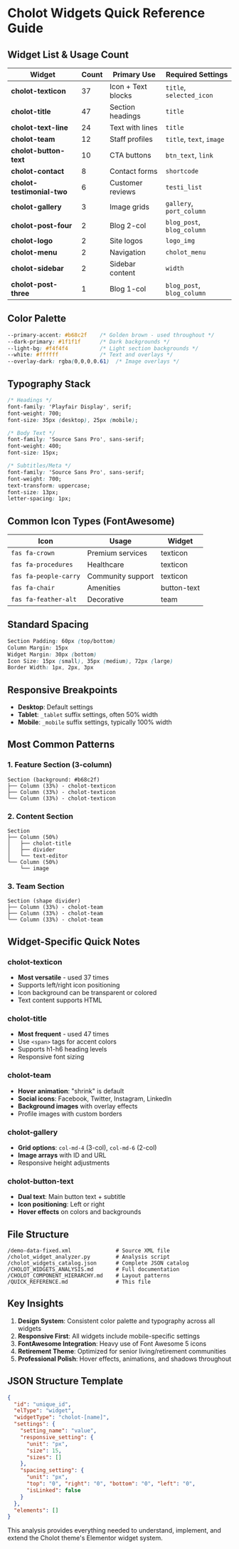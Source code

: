 # Cholot Widgets Quick Reference Guide

## Widget List & Usage Count

| Widget | Count | Primary Use | Required Settings |
|--------|-------|-------------|-------------------|
| **cholot-texticon** | 37 | Icon + Text blocks | `title`, `selected_icon` |
| **cholot-title** | 47 | Section headings | `title` |
| **cholot-text-line** | 24 | Text with lines | `title` |
| **cholot-team** | 12 | Staff profiles | `title`, `text`, `image` |
| **cholot-button-text** | 10 | CTA buttons | `btn_text`, `link` |
| **cholot-contact** | 8 | Contact forms | `shortcode` |
| **cholot-testimonial-two** | 6 | Customer reviews | `testi_list` |
| **cholot-gallery** | 3 | Image grids | `gallery`, `port_column` |
| **cholot-post-four** | 2 | Blog 2-col | `blog_post`, `blog_column` |
| **cholot-logo** | 2 | Site logos | `logo_img` |
| **cholot-menu** | 2 | Navigation | `cholot_menu` |
| **cholot-sidebar** | 2 | Sidebar content | `width` |
| **cholot-post-three** | 1 | Blog 1-col | `blog_post`, `blog_column` |

## Color Palette

```css
--primary-accent: #b68c2f    /* Golden brown - used throughout */
--dark-primary: #1f1f1f      /* Dark backgrounds */
--light-bg: #f4f4f4          /* Light section backgrounds */
--white: #ffffff             /* Text and overlays */
--overlay-dark: rgba(0,0,0,0.61)  /* Image overlays */
```

## Typography Stack

```css
/* Headings */
font-family: 'Playfair Display', serif;
font-weight: 700;
font-size: 35px (desktop), 25px (mobile);

/* Body Text */
font-family: 'Source Sans Pro', sans-serif;
font-weight: 400;
font-size: 15px;

/* Subtitles/Meta */
font-family: 'Source Sans Pro', sans-serif;
font-weight: 700;
text-transform: uppercase;
font-size: 13px;
letter-spacing: 1px;
```

## Common Icon Types (FontAwesome)

| Icon | Usage | Widget |
|------|-------|--------|
| `fas fa-crown` | Premium services | texticon |
| `fas fa-procedures` | Healthcare | texticon |
| `fas fa-people-carry` | Community support | texticon |
| `fas fa-chair` | Amenities | button-text |
| `fas fa-feather-alt` | Decorative | team |

## Standard Spacing

```css
Section Padding: 60px (top/bottom)
Column Margin: 15px
Widget Margin: 30px (bottom)
Icon Size: 15px (small), 35px (medium), 72px (large)
Border Width: 1px, 2px, 3px
```

## Responsive Breakpoints

- **Desktop**: Default settings
- **Tablet**: `_tablet` suffix settings, often 50% width
- **Mobile**: `_mobile` suffix settings, typically 100% width

## Most Common Patterns

### 1. Feature Section (3-column)
```
Section (background: #b68c2f)
├── Column (33%) - cholot-texticon
├── Column (33%) - cholot-texticon  
└── Column (33%) - cholot-texticon
```

### 2. Content Section
```
Section
├── Column (50%)
│   ├── cholot-title
│   ├── divider
│   └── text-editor
└── Column (50%)
    └── image
```

### 3. Team Section
```
Section (shape divider)
├── Column (33%) - cholot-team
├── Column (33%) - cholot-team
└── Column (33%) - cholot-team
```

## Widget-Specific Quick Notes

### cholot-texticon
- **Most versatile** - used 37 times
- Supports left/right icon positioning
- Icon background can be transparent or colored
- Text content supports HTML

### cholot-title  
- **Most frequent** - used 47 times
- Use `<span>` tags for accent colors
- Supports h1-h6 heading levels
- Responsive font sizing

### cholot-team
- **Hover animation**: "shrink" is default
- **Social icons**: Facebook, Twitter, Instagram, LinkedIn
- **Background images** with overlay effects
- Profile images with custom borders

### cholot-gallery
- **Grid options**: `col-md-4` (3-col), `col-md-6` (2-col)
- **Image arrays** with ID and URL
- Responsive height adjustments

### cholot-button-text
- **Dual text**: Main button text + subtitle
- **Icon positioning**: Left or right
- **Hover effects** on colors and backgrounds

## File Structure

```
/demo-data-fixed.xml              # Source XML file
/cholot_widget_analyzer.py        # Analysis script  
/cholot_widgets_catalog.json      # Complete JSON catalog
/CHOLOT_WIDGETS_ANALYSIS.md       # Full documentation
/CHOLOT_COMPONENT_HIERARCHY.md    # Layout patterns
/QUICK_REFERENCE.md               # This file
```

## Key Insights

1. **Design System**: Consistent color palette and typography across all widgets
2. **Responsive First**: All widgets include mobile-specific settings
3. **FontAwesome Integration**: Heavy use of Font Awesome 5 icons
4. **Retirement Theme**: Optimized for senior living/retirement communities
5. **Professional Polish**: Hover effects, animations, and shadows throughout

## JSON Structure Template

```json
{
  "id": "unique_id",
  "elType": "widget",
  "widgetType": "cholot-[name]",
  "settings": {
    "setting_name": "value",
    "responsive_setting": {
      "unit": "px",
      "size": 15,
      "sizes": []
    },
    "spacing_setting": {
      "unit": "px", 
      "top": "0", "right": "0", "bottom": "0", "left": "0",
      "isLinked": false
    }
  },
  "elements": []
}
```

This analysis provides everything needed to understand, implement, and extend the Cholot theme's Elementor widget system.